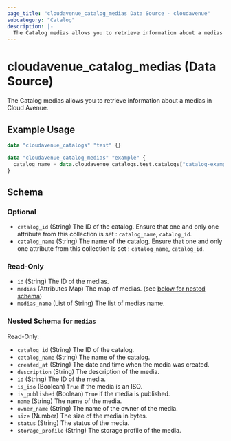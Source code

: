 ```yaml
---
page_title: "cloudavenue_catalog_medias Data Source - cloudavenue"
subcategory: "Catalog"
description: |-
  The Catalog medias allows you to retrieve information about a medias in Cloud Avenue.
---
```


# cloudavenue_catalog_medias (Data Source)

The Catalog medias allows you to retrieve information about a medias in Cloud Avenue.

## Example Usage

```terraform
data "cloudavenue_catalogs" "test" {}

data "cloudavenue_catalog_medias" "example" {
  catalog_name = data.cloudavenue_catalogs.test.catalogs["catalog-example"].name
}
```

<!-- schema generated by tfplugindocs -->
## Schema

### Optional

- `catalog_id` (String) The ID of the catalog. Ensure that one and only one attribute from this collection is set : `catalog_name`, `catalog_id`.
- `catalog_name` (String) The name of the catalog. Ensure that one and only one attribute from this collection is set : `catalog_name`, `catalog_id`.

### Read-Only

- `id` (String) The ID of the medias.
- `medias` (Attributes Map) The map of medias. (see [below for nested schema](#nestedatt--medias))
- `medias_name` (List of String) The list of medias name.

<a id="nestedatt--medias"></a>
### Nested Schema for `medias`

Read-Only:

- `catalog_id` (String) The ID of the catalog.
- `catalog_name` (String) The name of the catalog.
- `created_at` (String) The date and time when the media was created.
- `description` (String) The description of the media.
- `id` (String) The ID of the media.
- `is_iso` (Boolean) `True` if the media is an ISO.
- `is_published` (Boolean) `True` if the media is published.
- `name` (String) The name of the media.
- `owner_name` (String) The name of the owner of the media.
- `size` (Number) The size of the media in bytes.
- `status` (String) The status of the media.
- `storage_profile` (String) The storage profile of the media.

